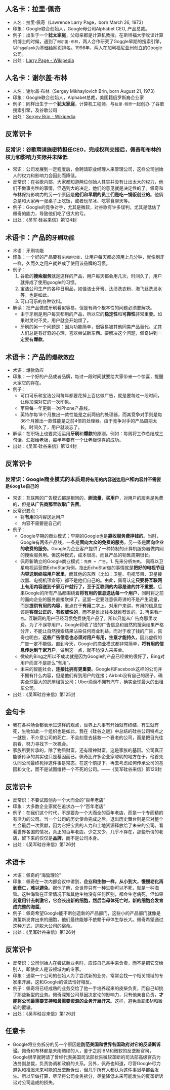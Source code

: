 
## 人名卡：拉里·佩奇
- 人名：拉里·佩奇（Lawrence Larry Page，born March 26, 1973）
- 印象：Google联合创始人，Google母公司Alphabet CEO, 产品总裁。
- 例子：出生于一个**犹太家庭**，父母亲都是计算机教授。在斯坦福大学攻读计算机博士的时候，遇到了`谢尔盖·布林`，两人合作研究了Goggle早期的搜索引擎，以`PageRank`为基础给网页排名。1998年，两人在加利福尼亚州创立的Google公司。
- 出处：[Larry Page - Wikipedia][1]

## 人名卡：谢尔盖·布林
- 人名：谢尔盖·布林（Sergey Mikhaylovich Brin, born August 21, 1973）
- 印象：Google联合创始人，Alphabet总裁，美国籍俄罗斯裔企业家
- 例子：同样出生于一个**犹太家庭**，计算机工程师，与`拉里·佩奇`一起创办 了谷歌搜索引擎，及谷歌公司
- 出处：[Sergey Brin - Wikipedia][2]

## 反常识卡
### 反常识：谷歌聘请施密特担任CEO，完成权利交接后，佩奇和布林的权力和影响力实际并未降低
- 常识：公司发展到一定程度后，会聘请职业经理人来管理公司，这样公司创始人的权力和影响力会因此而降低。
- 反常识：在谷歌内部，大家都知道两位创始人其实并没有让出太大的权力，他们不做事务性的事情，但遇到大的决定，他们的意见就是决定性的了。佩奇和布林保持影响力的另一个原因是**他们和早期的员工们是吃一锅饭创业的**。他俩总是和大家再一张桌子上吃饭，或者玩旱冰、吃零食聊天等。
- 例子：Google的竞争对手，尤其是微软，对谷歌有许多误判，尤其是低估了佩奇的能力，导致他们吃了很大的亏。
- 出处：《吴军·硅谷来信》第124封

## 术语卡：产品的`牙刷功能`
- 术语：牙刷功能
- 印象：一个好的产品要有`牙刷的功能`，让用户每天都必须用上几分钟，就像刷牙一样，久而久之用户就养成了使用该品牌的习惯。  
- 例子： 
	1. 谷歌的**搜索服务**就是这样的产品，用户每天都会用几次，时间久了，用户就养成了使用google的习惯。
	2. 宝洁公司生产的各种日用品，如佳洁士牙膏、汰渍洗衣粉、海飞丝洗发水等，也是如此。
	3. 可口可乐的各种饮料。
- 解读：把产品做成牙刷看似容易，但是有两个根本性的问题必须要解决。
	- 由于牙刷是用户每天都用的产品，所以它的**稳定性**和**可靠性**非常重要。如果时灵时不灵，用户就会开始烦了。
	- 牙刷的另一个问题是：因为功能简单，很容易被其他同类产品替代。尤其人们总是有好奇的心理，喜欢尝试新东西。要解决这个问题，佩奇讲到一定要有**爆款**。

## 术语卡：产品的`爆款效应`
- 术语：爆款效应
- 印象：一个好的产品或者品牌，每过一段时间就要给大家带来一个惊喜，提醒大家它的存在。
- 例子：
	- 可口可乐和宝洁公司每年都要花掉上百亿做广告，就是要每过一段时间，让你加深对它的一次印象。
	- 苹果每一年更新一次iPhone产品线。
	- 英特尔每18个月推出一款性能是之前两倍的处理器，而其竞争对手则是每36个月推出一款性能是之前4倍的处理器。由于竞争对手的产品周期太长，时间久了，用户就淡忘了。
- 解读：在职场上也要灵活运用**牙刷**和**爆款**的原则。例如：每周将工作总结成三句话，汇报给老板，每半年要有一个让老板惊喜的成功。
- 出处：《吴军·硅谷来信》第124封


## 反常识卡
### 反常识：Google商业模式的本质是`将有用的内容送达用户`和`内容并不需要是Google自己的`
- 常识：互联网的广告模式都是相同的，**刷流量**，**买用户**，对用户的服务是免费的，但是**从广告商那里收取广告费**。
- 反常识要点：
	- 将**有用**的内容送达用户
	-  内容不需要是自己的
- 例子： 
	- Google早期的商业模式：早期的Google也是**靠收服务费挣钱的**。当时，Google有两条产品线，一条是**面向大众的免费的服务**，另一条是**面向企业的收费的服务**。Google为企业客户提供了一种特制的计算机服务器做内网的搜索服务用。但这种模式，成本很高，而且产品的销售周期很长。
	- 佩奇新确立的Google商业模式：`免费 + 广告`。1. 先来分析`免费`。 佩奇以卫星电视运营商EchoStar为例，指出EchoStar做的事情就是**把好的电视节目内容送到终端用户家里**，而其他的东西（比如：卫星、电视节目、卫星接收器、电视机顶盒等）都不是他们自己的。由此，佩奇认定**只要将互联网上有用内容送到千家万户就行了，至于互联网的内容是谁的并不重要**。后来Google的所有产品都围绕着**将有用的信息送达每一个用户**，同时将之前的面向企业的服务直接砍掉了。这里一定要注意佩奇讲的不是产生流量，而是**提供有用的内容**，重点在于**有用**二字上。对用户来讲，有用的信息应该是**客观公正的、有权威性的**，而不是谁出钱多就推荐谁的。2. 再来看`广告`。互联网的用户已经习惯免费使用产品了，所以只能从广告商那里收费。为了不误导用户，Google将收了钱的广告信息和自然的搜索结果严格分开，不能让自然搜索结果沾染任何商业利益。而对于收了钱的广告，佩奇也明白，**这些广告信息也必须对用户有用，生意才能持久**，因此虚假的广告一定不能做。直到今天，Google的商业模式都非常简单，**将有用的信息传达到千家万户**，做到这一点，就不愁没人来买单。
	- 微软的Bing之所以不成功就是因为Google的产品已经做的很好了，Bing对用户而言不是那么“有用”。
	- 未来的智能社会，**连接比拥有更重要**。Google和Facebook这样的公司并不拥有什么内容，但是他们有到用户的连接；Airbnb没有自己的房子，确实全球最大的房屋租赁公司；Uber滴滴不拥有汽车，确实全球最大的出租车公司。
- 出处：《吴军硅谷来信》第125封

## 金句卡
- 我在各种场合都表示过这样的观点，世界上凡事有开始就有终结，有生就有死，生物如此一个组织也是如此。我在《硅谷之谜》中总结的硅谷公司特点之一就是，不介意公司的死亡，不会刻意去拯救一个衰老的公司，而是把目光往前看，努力寻找下一次机会。
- 家族所要传承的，除了物质财富，还有精神财富，这是家族的基因。公司真正能够传承的其实也只是基因而已。佩奇比许多企业家聪明的地方在于，他首先认同公司最终死掉这件事是常态，在这个前提下，再去考虑如何传承公司的基因和文化，而不是试图维持一个不死的公司。——《吴军硅谷来信》第126封

## 反常识卡
- 反常识：不要试图创办一个大而全的“百年老店”
- 印象：大多数企业家就在追求办一个“百年老店”
- 例子：在我们这个时代，不是要办一个大而全的百年老店，而是一个专而精的有活力的公司。当一个公司的历史使命完成之后，退出历史舞台则是它对整个社会最后一次贡献，因为它把宝贵的人力和土地资源释放给了未来的公司。看看世界各国的情况，真正的百年老店，少之又少，几乎不存在，那些所谓的老店，留下来的仅仅是**品牌**，而不是公司本身。
- 出处：《吴军硅谷来信》第126封

## 术语卡
- 术语：佩奇的“海蜇理论”
- 印象：佩奇在一次内部会议中讲到，**企业和生物一样，从小到大，慢慢老化再到衰亡，难以避免**。据他了解，全世界只有一种生物可以不死，就是一种海蜇。这种海蜇在正常情况下和其他生物没有任何区别，都会生老病死，但如果**刻意用针去刺激它，它会长出新的细胞，然后当母体死亡时，新的细胞会发育成完整的海蜇**。
- 例子：佩奇希望Google能不断创造新的产品部门，这些小的产品部门就像是海蜇新发育出来的细胞，他们最终能够不依赖于母体生存长大。佩奇希望通过这种方式，逃脱大公司的宿命。
- 出处：《吴军硅谷来信》第126封

## 反常识卡
- 反常识：公司创始人在尝试新业务时，应该自己亲手来负责，而不是把它交给别人，即使此人是该领域内的专家。
- 印象：通常一个公司的创始人为了尝试新的业务，常常会找一个相关领域的专家来开展，这和Google的做法恰好相反。
- 例子：佩奇将已经成熟的业务交给了他一手培养起来的皮柴负责，而自己却挑了那些新型的业务。佩奇深知公司基因决定论的影响力，只有他亲自负责，**才能将公司最需要支持和最需要资源的业务开展开来**。这样，避免重蹈IBM和微软的覆辙。
- 出处：《吴军硅谷来信》第126封

## 任意卡
- Google将业务拆分的另一个原因是**防范美国和世界各国政府对它的反垄断诉讼**。佩奇和布林都是未雨绸缪的人，鉴于之前IBM和微软的反垄断官司，Google很早就聘请了曾经代表美国司法部状告微软垄断的司法部高级官员为法务副总裁，负责协调和政府的关系。另外，佩奇也知道，尽管Google尽力避免和推迟未来可能的反垄断诉讼，但几乎所有人都认为这件事迟早都会发生。所以早做打算，尽早将公司业务拆分，尽量降低未来可能发生的反垄断诉讼对公司造成的损失。

[1]:	https://en.wikipedia.org/wiki/Larry_Page
[2]:	https://en.wikipedia.org/wiki/Sergey_Brin